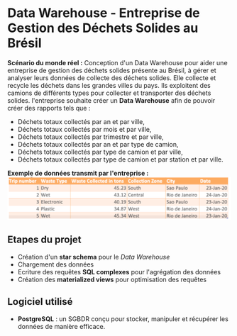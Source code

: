 # Data Warehouse - Entreprise de Gestion des Déchets Solides au Brésil
**Scénario du monde réel :** Conception d'un Data Warehouse pour aider une entreprise de gestion des déchets solides présente au Brésil, à gérer et analyser leurs données de collecte des déchets solides. Elle collecte et recycle les déchets dans les grandes villes du pays. Ils exploitent des camions de différents types pour collecter et transporter des déchets solides. l'entreprise souhaite créer un **Data Warehouse** afin de pouvoir créer des rapports tels que :
- Déchets totaux collectés par an et par ville,
- Déchets totaux collectés par mois et par ville,
- Déchets totaux collectés par trimestre et par ville,
- Déchets totaux collectés par an et par type de camion,
- Déchets totaux collectés par type de camion et par ville,
- Déchets totaux collectés par type de camion et par station et par ville.


**Exemple de données transmit par l'entreprise :**
![Data Company](<images/data-company.png>)

## Etapes du projet
- Création d'un **star schema** pour le *Data Warehouse*
- Chargement des données
- Ecriture des requêtes **SQL complexes** pour l'agrégation des données
- Création des **materialized views** pour optimisation des requêtes

## Logiciel utilisé
- **PostgreSQL** : un SGBDR conçu pour stocker, manipuler et récupérer les données de manière efficace.